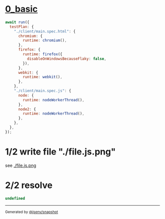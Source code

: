 # [0_basic](../../coverage_browsers_and_node.test.mjs#L56)

```js
await run({
  testPlan: {
    "./client/main.spec.html": {
      chromium: {
        runtime: chromium(),
      },
      firefox: {
        runtime: firefox({
          disableOnWindowsBecauseFlaky: false,
        }),
      },
      webkit: {
        runtime: webkit(),
      },
    },
    "./client/main.spec.js": {
      node: {
        runtime: nodeWorkerThread(),
      },
      node2: {
        runtime: nodeWorkerThread(),
      },
    },
  },
});
```

# 1/2 write file "./file.js.png"

see [./file.js.png](./file.js.png)

# 2/2 resolve

```js
undefined
```

---

<sub>
  Generated by <a href="https://github.com/jsenv/core/tree/main/packages/tooling/snapshot">@jsenv/snapshot</a>
</sub>
